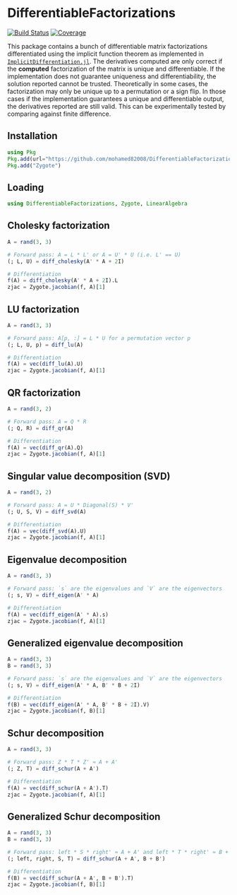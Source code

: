 # DifferentiableFactorizations

[![Build Status](https://github.com/mohamed82008/DifferentiableFactorizations.jl/workflows/CI/badge.svg)](https://github.com/mohamed82008/DifferentiableFactorizations.jl/actions)
[![Coverage](https://codecov.io/gh/mohamed82008/DifferentiableFactorizations.jl/branch/main/graph/badge.svg)](https://codecov.io/gh/mohamed82008/DifferentiableFactorizations.jl)

This package contains a bunch of differentiable matrix factorizations differentiated using the implicit function theorem as implemented in [`ImplicitDifferentiation.jl`](https://github.com/gdalle/ImplicitDifferentiation.jl). The derivatives computed are only correct if the **computed** factorization of the matrix is unique and differentiable. If the implementation does not guarantee uniqueness and differentiability, the solution reported cannot be trusted. Theoretically in some cases, the factorization may only be unique up to a permutation or a sign flip. In those cases if the implementation guarantees a unique and differentiable output, the derivatives reported are still valid. This can be experimentally tested by comparing against finite difference.

## Installation

```julia
using Pkg
Pkg.add(url="https://github.com/mohamed82008/DifferentiableFactorizations.jl")
Pkg.add("Zygote")
```

## Loading

```julia
using DifferentiableFactorizations, Zygote, LinearAlgebra
```

## Cholesky factorization

```julia
A = rand(3, 3)

# Forward pass: A = L * L' or A = U' * U (i.e. L' == U)
(; L, U) = diff_cholesky(A' * A + 2I)

# Differentiation
f(A) = diff_cholesky(A' * A + 2I).L
zjac = Zygote.jacobian(f, A)[1]
```

## LU factorization

```julia
A = rand(3, 3)

# Forward pass: A[p, :] = L * U for a permutation vector p
(; L, U, p) = diff_lu(A)

# Differentiation
f(A) = vec(diff_lu(A).U)
zjac = Zygote.jacobian(f, A)[1]
```

## QR factorization

```julia
A = rand(3, 2)

# Forward pass: A = Q * R
(; Q, R) = diff_qr(A)

# Differentiation
f(A) = vec(diff_qr(A).Q)
zjac = Zygote.jacobian(f, A)[1]
```

## Singular value decomposition (SVD)

```julia
A = rand(3, 2)

# Forward pass: A = U * Diagonal(S) * V'
(; U, S, V) = diff_svd(A)

# Differentiation
f(A) = vec(diff_svd(A).U)
zjac = Zygote.jacobian(f, A)[1]
```

## Eigenvalue decomposition

```julia
A = rand(3, 3)

# Forward pass: `s` are the eigenvalues and `V` are the eigenvectors
(; s, V) = diff_eigen(A' * A)

# Differentiation
f(A) = vec(diff_eigen(A' * A).s)
zjac = Zygote.jacobian(f, A)[1]
```

## Generalized eigenvalue decomposition

```julia
A = rand(3, 3)
B = rand(3, 3)

# Forward pass: `s` are the eigenvalues and `V` are the eigenvectors
(; s, V) = diff_eigen(A' * A, B' * B + 2I)

# Differentiation
f(B) = vec(diff_eigen(A' * A, B' * B + 2I).V)
zjac = Zygote.jacobian(f, B)[1]
```

## Schur decomposition

```julia
A = rand(3, 3)

# Forward pass: Z * T * Z' ≈ A + A'
(; Z, T) = diff_schur(A + A')

# Differentiation
f(A) = vec(diff_schur(A + A').T)
zjac = Zygote.jacobian(f, A)[1]
```

## Generalized Schur decomposition

```julia
A = rand(3, 3)
B = rand(3, 3)

# Forward pass: left * S * right' ≈ A + A' and left * T * right' ≈ B + B'
(; left, right, S, T) = diff_schur(A + A', B + B')

# Differentiation
f(B) = vec(diff_schur(A + A', B + B').T)
zjac = Zygote.jacobian(f, B)[1]
```
